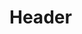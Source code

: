 <!-- TITLE: Provoke -->
<!-- SUBTITLE: Bellows profanity at your opponent, causing them to become very angry with you. -->

# Header